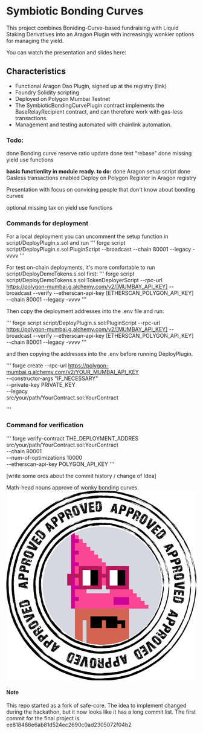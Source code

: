 # Symbiotic Bonding Curves

This project combines Boniding-Curve-based fundraising with Liquid Staking Derivatives into an Aragon Plugin with increasingly wonkier options for managing the yield.

You can watch the presentation and slides here:

## Characteristics
- Functional Aragon Dao Plugin, signed up at the registry (link)
- Foundry Solidity scripting 
- Deployed on Polygon Mumbai Testnet
- The SymbioticBondingCurvePlugin contract implements the BaseRelayRecipient contract, and can therefore work with gas-less transactions.
- Management and testing automated with chainlink automation.

### Todo:


done Bonding curve reserve ratio update
done test "rebase"
done missing yield use functions

**basic functionlity in module ready. to do:**
done Aragon setup script
done Gasless transactions enabled
Deploy on Polygon
Register in Aragon registry

Presentation with focus on convicing people that don't know about bonding curves

optional missing tax on yield use functions



### Commands for deployment

For a local deployment you can uncomment the setup function in script/DeployPlugin.s.sol and run 
'''
forge script script/DeployPlugin.s.sol:PluginScript --broadcast --chain 80001 --legacy -vvvv
'''

For test on-chain deployments, it's more comfortable to run script/DeployDemoTokens.s.sol first:
'''
forge script script/DeployDemoTokens.s.sol:TokenDeployerScript --rpc-url https://polygon-mumbai.g.alchemy.com/v2/[MUMBAY_API_KEY] --broadcast --verify --etherscan-api-key [ETHERSCAN_POLYGON_API_KEY] --chain 80001 --legacy -vvvv
'''

Then copy the deployment addresses into the .env file and run:

'''
forge script script/DeployPlugin.s.sol:PluginScript --rpc-url https://polygon-mumbai.g.alchemy.com/v2/[MUMBAY_API_KEY] --broadcast --verify --etherscan-api-key [ETHERSCAN_POLYGON_API_KEY] --chain 80001 --legacy -vvvv
'''

and then copying the addresses into the .env before running DeployPlugin.

'''
forge create --rpc-url https://polygon-mumbai.g.alchemy.com/v2/YOUR_MUMBAI_API_KEY \
    --constructor-args "IF_NECESSARY" \
    --private-key PRIVATE_KEY \
    --legacy \
    src/your/path/YourContract.sol:YourContract

'''

### Command for verification
'''
forge verify-contract THE_DEPLOYMENT_ADDRES \
src/your/path/YourContract.sol:YourContract \
--chain 80001 \
--num-of-optimizations 10000 \
--etherscan-api-key POLYGON_API_KEY
'''


[write some ords about the commit history / change of Idea]


Math-head nouns approve of wonky bonding curves.
![nounsy](mathHeadNoun.jpg)

#### Note
This repo started as a fork of safe-core. The idea to implement changed during the hackathon, but it now looks like it has a long commit list. The first commit for the final project is ee818486e6ab81d524ec2690c0ad2305072f04b2